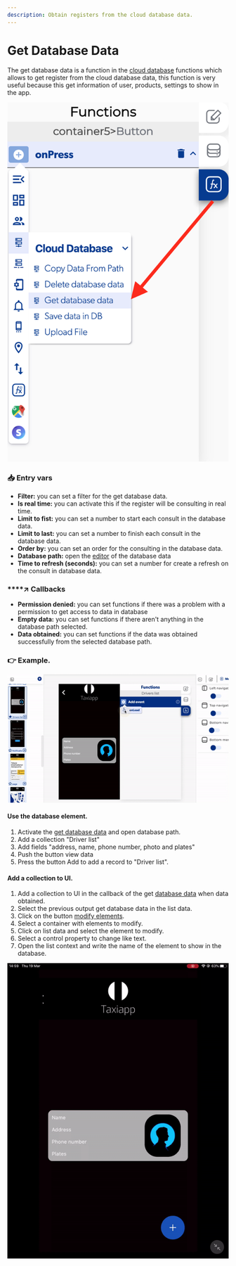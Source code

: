 ```yaml
---
description: Obtain registers from the cloud database data.
---
```


# Get Database Data

The get database data is a function in the [cloud database](./) functions which allows to get register from the cloud database data, this function is very useful because this get information of user, products, settings to show in the app.

![](../../../.gitbook/assets/captura-de-pantalla-2020-02-10-a-la-s-11.39.19.png)



### 📥 Entry vars <a id="entry-vars"></a>

* **Filter:**  you can set a filter for the get database data.
* **Is real time:** you can activate this if the register will be consulting in real time.
* **Limit to fist:**  you can set a number to start each consult in the database data.
* **Limit to last:** you can set a number to finish each consult in the database data.
* **Order by:** you can set an order for the consulting in the database data.
* **Database path:** open the [editor](../../database/database-editor/edit-data.md) of the database data 
* **Time to refresh \(seconds\):** you can set a number for create a refresh on the consult in database data.

### \*\*\*\*↗ **Callbacks**

* **Permission denied:** you can set functions if there was a problem with a permission to get access to data in database
* **Empty data:** you can set functions if there aren't anything in the database path selected.
* **Data obtained:** you can set functions if the data was obtained successfully from the selected database path.

### 👉 Example.  <a id="examples"></a>

![](../../../.gitbook/assets/ezgif.com-video-to-gif-10%20%281%29.gif)

#### Use the database element.

1. Activate the [get database data](get-database-data.md) and open database path.
2. Add a collection "Driver list" 
3. Add fields "address, name, phone number, photo and plates"
4. Push the button view data 
5. Press the button Add to add a record to "Driver list".

#### Add a collection to UI.

1. Add a collection to UI in the callback of the get [database data](../../database/) when data obtained.
2. Select the previous output get database data in the list data.
3. Click on the button [modify elements](../elements/modify-control.md).
4. Select a container with elements to modify.
5. Click on list data and select the element to modify.
6. Select a control property to change like text.
7. Open the list context and write the name of the element to show in the database.

![](../../../.gitbook/assets/ezgif.com-video-to-gif-12%20%281%29.gif)

